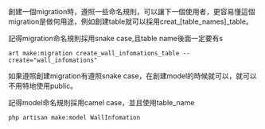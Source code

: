 創建一個migration時，遵照一些命名規則，可以讓下一個使用者，更容易懂這個migration是做何用途，例如創建table就可以採用creat_[table_names]_table。

記得migration命名規則採用snake case,且table name後面一定要有s
```
art make:migration create_wall_infomations_table --create="wall_infomations"
```
如果遵照創建migration有遵照snake case，在創建model的時候就可以，就可以不用特地使用public。

記得model命名規則採用camel case，並且使用table_name
```
php artisan make:model WallInfomation
```